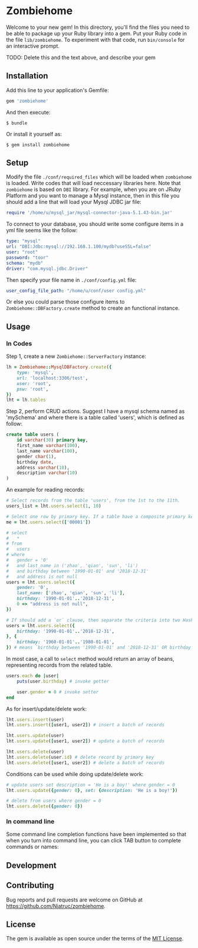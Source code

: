 # Zombiehome

Welcome to your new gem! In this directory, you'll find the files you need to be able to package up your Ruby library into a gem. Put your Ruby code in the file `lib/zombiehome`. To experiment with that code, run `bin/console` for an interactive prompt.

TODO: Delete this and the text above, and describe your gem

## Installation

Add this line to your application's Gemfile:

```ruby
gem 'zombiehome'
```

And then execute:

    $ bundle

Or install it yourself as:

    $ gem install zombiehome

## Setup
Modify the file `./conf/required_files` which will be loaded when `zombiehome` is loaded. Write codes that will load neccessary libraries here. Note that `zombiehome` is based on `DBI` library. For example, when you are on JRuby Platform and you want to manage a Mysql instance, then in this file you should add a line that will load your Mysql JDBC jar file:
```ruby
require '/home/u/mysql_jar/mysql-connector-java-5.1.43-bin.jar'
```

To connect to your database, you should write some configure items in a yml file seems like the follow:
```yml
type: "mysql"
url: "DBI:Jdbc:mysql://192.168.1.100/mydb?useSSL=false"
user: "root"
password: "toor"
schema: "mydb"
driver: "com.mysql.jdbc.Driver"
```
Then specify your file name in `./conf/config.yml` file:
```yml
user_config_file_path: "/home/u/conf/user config.yml"
```

Or else you could parse those configure items to `Zombiehome::DBFactory.create` method to create an functional instance.

## Usage
### In Codes
Step 1, create a new `Zombiehome::ServerFactory` instance:
```ruby
lh = Zombiehome::MysqlDBFactory.create({
	type: 'mysql',
	url: 'localhost:3306/test',
	user: 'root',
	psw: 'root',
})
lht = lh.tables
```

Step 2, perform CRUD actions. Suggest I have a mysql schema named as 'mySchema' and where there is a table called 'users', which is defined as follow:
```sql
create table users (
	id varchar(30) primary key,
	first_name varchar(100),
	last_name varchar(100),
	gender char(1),
	birthday date,
	address varchar(10),
	description varchar(10)
)
```
An example for reading records:
```ruby
# Select records from the table 'users', from the 1st to the 11th.
users_list = lht.users.select(1, 10)

# Select one row by primary key. If a table have a composite primary key, put the pk value into an array in the order of how they are written when creating the table, and then pass the array to the follow method.
me = lht.users.select(['00001'])

# select 
# 	* 
# from 
# 	users 
# where 
# 	gender = '0' 
# 	and last_name in ('zhao', 'qian', 'sun', 'li')
# 	and birthday between '1990-01-01' and '2018-12-31'
# 	and address is not null
users = lht.users.select({
	gender: '0', 
	last_name: ['zhao', 'qian', 'sun', 'li'],
	birthday: '1990-01-01'..'2018-12-31',
	0 => "address is not null",
})

# If should add a `or` clause, then separate the criteria into two Hash instances
users = lht.users.select({
	birthday: '1990-01-01'..'2018-12-31',
}, {
	birthday: '1960-01-01'..'1980-01-01',
}) # means `birthday between '1990-01-01' and '2018-12-31' OR birthday between '1960-01-01' and '1980-01-01'`

```

In most case, a call to `select` method would return an array of beans, representing records from the related table.
```ruby
users.each do |user|
	puts(user.birthday) # invoke getter

	user.gender = 0 # invoke setter
end
```

As for insert/update/delete work:
```ruby
lht.users.insert(user)
lht.users.insert([user1, user2]) # insert a batch of records

lht.users.update(user)
lht.users.update([user1, user2]) # update a batch of records

lht.users.delete(user)
lht.users.delete(user.id) # delete record by primary key
lht.users.delete([user1, user2]) # delete a batch of records
```

Conditions can be used while doing update/delete work:
```ruby
# update users set description = 'He is a boy!' where gender = 0
lht.users.update({gender: 0}, set: {description: 'He is a boy!'})

# delete from users where gender = 0
lht.users.delete({gender: 0})
```
### In command line
Some command line completion functions have been implemented so that when you turn into command line, you can click TAB button to complete commands or names:

## Development


## Contributing

Bug reports and pull requests are welcome on GitHub at https://github.com/Niatruc/zombiehome.

## License

The gem is available as open source under the terms of the [MIT License](https://opensource.org/licenses/MIT).
